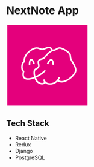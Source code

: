 # NextNote App

![Next Note](./frontend/assets/nnpink.png "NextNote")

## Tech Stack

- React Native
- Redux
- Django
- PostgreSQL
